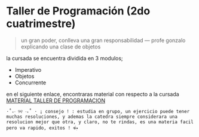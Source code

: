 # Taller de Programación (2do cuatrimestre)
 > un gran poder, conlleva una gran responsabilidad — profe gonzalo explicando una clase de objetos 


la cursada se encuentra dividida en 3 modulos;
* Imperativo
* Objetos
* Concurrente

en el siguiente enlace, encontraras material con respecto a la cursada
[MATERIAL TALLER DE PROGRAMACION](https://drive.google.com/drive/folders/1Zima9quYKk92Z_nyHdGYrtXfBaZAGnwu?usp=sharing)


`⋅˚₊‧ ୨୧ ‧₊˚ ⋅ ¡ consejo ! : estudia en grupo, un ejercicio puede tener muchas resoluciones, y ademas la catedra siempre considerara una resolucion mejor que otra, y claro, no te rindas, es una materia facil pero va rapido, exitos ! 𖦹๋࣭⭑`
